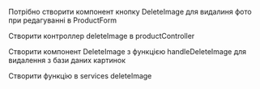 Потрібно створити компонент кнопку DeleteImage для видалиня фото при редагуванні в ProductForm

Створити контроллер deleteImage в productController

Створити компонент DeleteImage з функцією handleDeleteImage для видалення з бази даних картинок

Створити функцію в services deleteImage





